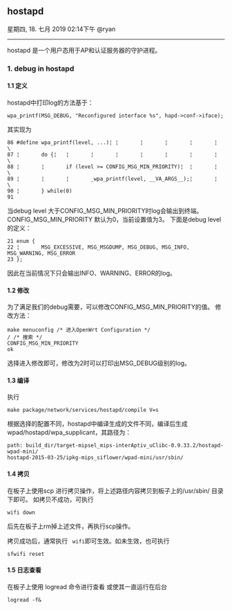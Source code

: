 ## hostapd
星期四, 18. 七月 2019 02:14下午 @ryan

-----------------------------

hostapd 是一个用户态用于AP和认证服务器的守护进程。
### 1. debug in hostapd
#### 1.1 定义
hostapd中打印log的方法基于：

	wpa_printf(MSG_DEBUG, "Reconfigured interface %s", hapd->conf->iface);

其实现为

	86 #define wpa_printf(level, ...)¦ ¦       ¦       ¦       ¦       ¦       \
 	87 ¦       do {¦   ¦       ¦       ¦       ¦       ¦       ¦       ¦       \
 	88 ¦       ¦       if (level >= CONFIG_MSG_MIN_PRIORITY)¦  ¦       ¦       \
 	89 ¦       ¦       ¦       _wpa_printf(level, __VA_ARGS__);¦       ¦       \
 	90 ¦       } while(0)
 	91 
 
 当debug level 大于CONFIG_MSG_MIN_PRIORITY时log会输出到终端。
 CONFIG_MSG_MIN_PRIORITY 默认为0，当前设置值为3。
 下面是debug level的定义：
 
 	21 enum {
	22 ¦       MSG_EXCESSIVE, MSG_MSGDUMP, MSG_DEBUG, MSG_INFO, MSG_WARNING, MSG_ERROR
	23 };
因此在当前情况下只会输出INFO、WARNING、ERROR的log。

#### 1.2 修改
为了满足我们的debug需要，可以修改CONFIG_MSG_MIN_PRIORITY的值。
修改方法：

	make menuconfig	/* 进入OpenWrt Configuration */
	/ /* 搜索 */
	CONFIG_MSG_MIN_PRIORITY
	ok
选择进入修改即可，修改为2时可以打印出MSG_DEBUG级别的log。

#### 1.3 编译
执行

	make package/network/services/hostapd/compile V=s

根据选择的配置不同，hostapd中编译生成的文件不同，编译后生成wpad/hostapd/wpa_supplicant，其路径为：
	
	path: build_dir/target-mipsel_mips-interAptiv_uClibc-0.9.33.2/hostapd-wpad-mini/
	hostapd-2015-03-25/ipkg-mips_siflower/wpad-mini/usr/sbin/
	
#### 1.4 拷贝

在板子上使用scp 进行拷贝操作，将上述路径内容拷贝到板子上的/usr/sbin/ 目录下即可。
如拷贝不成功，可执行

	wifi down
后先在板子上rm掉上述文件，再执行scp操作。

拷贝成功后，通常执行 ` wifi`即可生效。如未生效，也可执行
	
	sfwifi reset

#### 1.5 日志查看

在板子上使用 logread 命令进行查看
或使其一直运行在后台

	logread -f&

